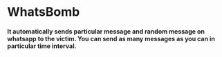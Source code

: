 # WhatsBomb

#### It automatically sends particular message and random message on whatsapp to the victim. You can send as many messages as you can in particular time interval.
